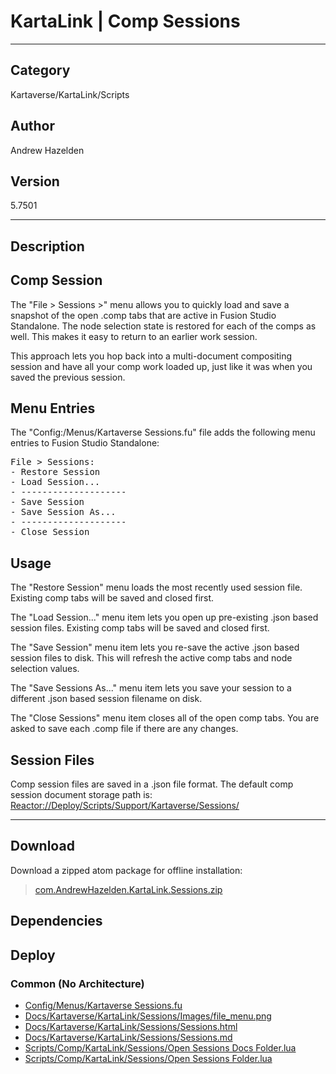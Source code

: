 # KartaLink | Comp Sessions
___

## Category
Kartaverse/KartaLink/Scripts

## Author
Andrew Hazelden

## Version
5.7501

___

## Description
<h2>Comp Session</h2>

<p>The "File &gt; Sessions &gt;" menu allows you to quickly load and save a snapshot of the open .comp tabs that are active in Fusion Studio Standalone. The node selection state is restored for each of the comps as well. This makes it easy to return to an earlier work session.</p>

<p>This approach lets you hop back into a multi-document compositing session and have all your comp work loaded up, just like it was when you saved the previous session.</p>

<h2>Menu Entries</h2>

<p>The "Config:/Menus/Kartaverse Sessions.fu" file adds the following menu entries to Fusion Studio Standalone:</p>

<pre>File > Sessions:
- Restore Session
- Load Session...
- --------------------
- Save Session
- Save Session As...
- --------------------
- Close Session
</pre>

<h2>Usage</h2>

<p>The "Restore Session" menu loads the most recently used session file. Existing comp tabs will be saved and closed first.</p>
<p>The "Load Session..." menu item lets you open up pre-existing .json based session files. Existing comp tabs will be saved and closed first.</p>
<p>The "Save Session" menu item lets you re-save the active .json based session files to disk. This will refresh the active comp tabs and node selection values.</p>
<p>The "Save Sessions As..." menu item lets you save your session to a different .json based session filename on disk.</p>
<p>The "Close Sessions" menu item closes all of the open comp tabs. You are asked to save each .comp file if there are any changes.</p>

<h2>Session Files</h2>

<p>Comp session files are saved in a .json file format. The default comp session document storage path is:<br>
<a href="file://Reactor:/Deploy/Scripts/Support/Kartaverse/Sessions/">Reactor://Deploy/Scripts/Support/Kartaverse/Sessions/</a></p>


___

## Download

Download a zipped atom package for offline installation:
> [com.AndrewHazelden.KartaLink.Sessions.zip](https://gitlab.com/WeSuckLess/Reactor/-/archive/master/Reactor-master.zip?path=Atoms/com.AndrewHazelden.KartaLink.Sessions)  

## Dependencies

## Deploy

### Common (No Architecture)

<ul>
<li><a href="https://gitlab.com/WeSuckLess/Reactor/-/blob/master/Atoms/com.AndrewHazelden.KartaLink.Sessions/Config/Menus/Kartaverse Sessions.fu?ref_type=heads">Config/Menus/Kartaverse Sessions.fu</a></li>
<li><a href="https://gitlab.com/WeSuckLess/Reactor/-/blob/master/Atoms/com.AndrewHazelden.KartaLink.Sessions/Docs/Kartaverse/KartaLink/Sessions/Images/file_menu.png?ref_type=heads">Docs/Kartaverse/KartaLink/Sessions/Images/file_menu.png</a></li>
<li><a href="https://gitlab.com/WeSuckLess/Reactor/-/blob/master/Atoms/com.AndrewHazelden.KartaLink.Sessions/Docs/Kartaverse/KartaLink/Sessions/Sessions.html?ref_type=heads">Docs/Kartaverse/KartaLink/Sessions/Sessions.html</a></li>
<li><a href="https://gitlab.com/WeSuckLess/Reactor/-/blob/master/Atoms/com.AndrewHazelden.KartaLink.Sessions/Docs/Kartaverse/KartaLink/Sessions/Sessions.md?ref_type=heads">Docs/Kartaverse/KartaLink/Sessions/Sessions.md</a></li>
<li><a href="https://gitlab.com/WeSuckLess/Reactor/-/blob/master/Atoms/com.AndrewHazelden.KartaLink.Sessions/Scripts/Comp/KartaLink/Sessions/Open Sessions Docs Folder.lua?ref_type=heads">Scripts/Comp/KartaLink/Sessions/Open Sessions Docs Folder.lua</a></li>
<li><a href="https://gitlab.com/WeSuckLess/Reactor/-/blob/master/Atoms/com.AndrewHazelden.KartaLink.Sessions/Scripts/Comp/KartaLink/Sessions/Open Sessions Folder.lua?ref_type=heads">Scripts/Comp/KartaLink/Sessions/Open Sessions Folder.lua</a></li>
</ul>

